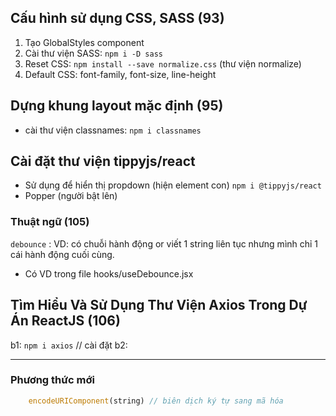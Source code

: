 ## Cấu hình sử dụng CSS, SASS (93)

1. Tạo GlobalStyles component
2. Cài thư viện SASS: `npm i -D sass`
3. Reset CSS: `npm install --save normalize.css` (thư viện normalize)
4. Default CSS: font-family, font-size, line-height

## Dựng khung layout mặc định (95)

-   cài thư viện classnames: `npm i classnames`

## Cài đặt thư viện tippyjs/react

-   Sử dụng để hiển thị propdown (hiện element con)
    `npm i @tippyjs/react`
-   Popper (người bật lên)

### Thuật ngữ (105)

`debounce` : VD: có chuỗi hành động or viết 1 string liên tục nhưng mình chỉ 1 cái hành động cuối cùng.
- Có VD trong file hooks/useDebounce.jsx

## Tìm Hiểu Và Sử Dụng Thư Viện Axios Trong Dự Án ReactJS (106)
b1: `npm i axios` // cài đặt
b2:







---------------------------------------------
### Phương thức mới
```js
    encodeURIComponent(string) // biên dịch ký tự sang mã hóa
```